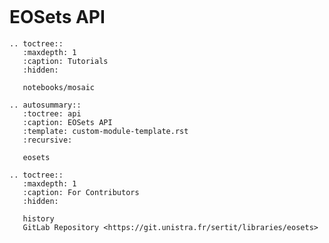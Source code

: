 ```{include} ../README.md
```

# EOSets API

```{eval-rst}
.. toctree::
   :maxdepth: 1
   :caption: Tutorials
   :hidden:

   notebooks/mosaic
```

```{eval-rst}
.. autosummary::
   :toctree: api
   :caption: EOSets API
   :template: custom-module-template.rst
   :recursive:
   
   eosets
```

```{eval-rst}
.. toctree::
   :maxdepth: 1
   :caption: For Contributors
   :hidden:

   history
   GitLab Repository <https://git.unistra.fr/sertit/libraries/eosets>
```


